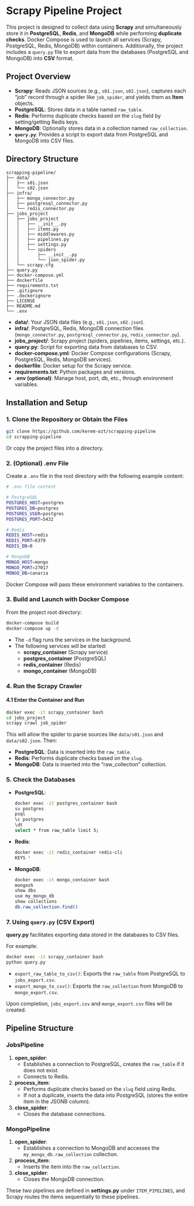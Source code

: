 # Scrapy Pipeline Project

This project is designed to collect data using **Scrapy** and simultaneously store it in **PostgreSQL**, **Redis**, and **MongoDB** while performing **duplicate checks**. Docker Compose is used to launch all services (Scrapy, PostgreSQL, Redis, MongoDB) within containers. Additionally, the project includes a `query.py` file to export data from the databases (PostgreSQL and MongoDB) into **CSV** format.

## Project Overview

- **Scrapy**: Reads JSON sources (e.g., `s01.json`, `s02.json`), captures each “job” record through a spider like `job_spider`, and yields them as **Item** objects.
- **PostgreSQL**: Stores data in a table named `raw_table`.
- **Redis**: Performs duplicate checks based on the `slug` field by setting/getting Redis keys.
- **MongoDB**: Optionally stores data in a collection named `raw_collection`.
- **`query.py`**: Provides a script to export data from PostgreSQL and MongoDB into CSV files.

## Directory Structure

```plaintext
scrapping-pipeline/
├── data/
│   ├── s01.json
│   └── s02.json
├── infra/
│   ├── mongo_connector.py
│   ├── postgresql_connector.py
│   └── redis_connector.py
├── jobs_project
│   ├── jobs_project
│   │   ├── __init__.py
│   │   ├── items.py
│   │   ├── middlewares.py
│   │   ├── pipelines.py
│   │   ├── settings.py
│   │   └── spiders
│   │   	├── __init__.py
│   │   	└── json_spider.py
│   └── scrapy.cfg
├── query.py
├── docker-compose.yml
├── dockerfile
├── requirements.txt
├── .gitignore
├── .dockerignore
├── LICENSE
├── README.md
└── .env
```

- **data/**: Your JSON data files (e.g., `s01.json`, `s02.json`).
- **infra/**: PostgreSQL, Redis, MongoDB connection files (`mongo_connector.py`, `postgresql_connector.py`, `redis_connector.py`).
- **jobs_project/**: Scrapy project (spiders, pipelines, items, settings, etc.).
- **query.py**: Script for exporting data from databases to CSV.
- **docker-compose.yml**: Docker Compose configurations (Scrapy, PostgreSQL, Redis, MongoDB services).
- **dockerfile**: Docker setup for the Scrapy service.
- **requirements.txt**: Python packages and versions.
- **.env (optional)**: Manage host, port, db, etc., through environment variables.

## Installation and Setup

### 1. Clone the Repository or Obtain the Files

```bash
git clone https://github.com/kerem-ozt/scrapping-pipeline
cd scrapping-pipeline
```

Or copy the project files into a directory.

### 2. (Optional) .env File

Create a `.env` file in the root directory with the following example content:

```bash
# .env file content

# PostgreSQL
POSTGRES_HOST=postgres
POSTGRES_DB=postgres
POSTGRES_USER=postgres
POSTGRES_PORT=5432

# Redis
REDIS_HOST=redis
REDIS_PORT=6379
REDIS_DB=0

# MongoDB
MONGO_HOST=mongo
MONGO_PORT=27017
MONGO_DB=canaria
```

Docker Compose will pass these environment variables to the containers.

### 3. Build and Launch with Docker Compose

From the project root directory:

```bash
docker-compose build
docker-compose up -d
```

- The `-d` flag runs the services in the background.
- The following services will be started:
  - **scrapy_container** (Scrapy service)
  - **postgres_container** (PostgreSQL)
  - **redis_container** (Redis)
  - **mongo_container** (MongoDB)

### 4. Run the Scrapy Crawler

#### 4.1 Enter the Container and Run

```bash
docker exec -it scrapy_container bash
cd jobs_project
scrapy crawl job_spider
```

This will allow the spider to parse sources like `data/s01.json` and `data/s02.json`. Then:

- **PostgreSQL**: Data is inserted into the `raw_table`.
- **Redis**: Performs duplicate checks based on the `slug`.
- **MongoDB**: Data is inserted into the “raw_collection” collection.

### 5. Check the Databases

- **PostgreSQL**:
  ```bash
  docker exec -it postgres_container bash
  su postgres
  psql
  \c postgres
  \dt
  select * from raw_table limit 5;
  ```
- **Redis**:
  ```bash
  docker exec -it redis_container redis-cli
  KEYS *
  ```
- **MongoDB**:
  ```bash
  docker exec -it mongo_container bash
  mongosh
  show dbs
  use my_mongo_db
  show collections
  db.raw_collection.find()
  ```

### 7. Using `query.py` (CSV Export)

**query.py** facilitates exporting data stored in the databases to CSV files.

For example:

```bash
docker exec -it scrapy_container bash
python query.py
```

- `export_raw_table_to_csv()`: Exports the `raw_table` from PostgreSQL to `jobs_export.csv`.
- `export_mongo_to_csv()`: Exports the `raw_collection` from MongoDB to `mongo_export.csv`.

Upon completion, `jobs_export.csv` and `mongo_export.csv` files will be created.

## Pipeline Structure

### JobsPipeline

1. **open_spider**:  
   - Establishes a connection to PostgreSQL, creates the `raw_table` if it does not exist.
   - Connects to Redis.
2. **process_item**:  
   - Performs duplicate checks based on the `slug` field using Redis.
   - If not a duplicate, inserts the data into PostgreSQL (stores the entire item in the JSONB column).
3. **close_spider**:  
   - Closes the database connections.

### MongoPipeline

1. **open_spider**:  
   - Establishes a connection to MongoDB and accesses the `my_mongo_db.raw_collection` collection.
2. **process_item**:  
   - Inserts the item into the `raw_collection`.
3. **close_spider**:  
   - Closes the MongoDB connection.

These two pipelines are defined in **settings.py** under `ITEM_PIPELINES`, and Scrapy routes the items sequentially to these pipelines.
